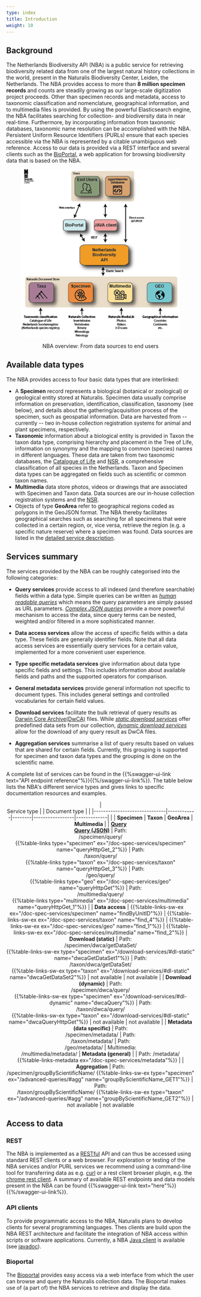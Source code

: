 ```yaml
---
type: index
title: Introduction
weight: 10
---
```


## Background

The Netherlands Biodiversity API (NBA) is a public service for retrieving biodiversity 
related data from one of the largest natural history collections in the world, present 
in the Naturalis Biodiversity Center, Leiden, the Netherlands. The NBA provides access to 
more than **8 million specimen records** and counts are steadily growing as our large-scale digitization 
project proceeds. Other than specimen records and metadata, access to taxonomic 
classification and nomenclature, geographical information, and to multimedia files is provided. By using 
the powerful Elasticsearch engine, the NBA facilitates searching for collection- and 
biodiversity data in near real-time. Furthermore, by incorporating information from 
taxonomic databases, taxonomic name resolution can be accomplished with the NBA. 
Persistent Uniform Resource Identifiers (PURLs) ensure that each species accessible 
via the NBA is represented by a citable unambiguous web reference. Access to our data is provided 
via a REST interface and several clients such as the [BioPortal](http://bioportal.naturalis.nl/"), 
a web application for browsing biodiversity data that is based on the NBA.


<!-- {{< figure src="https://github.com/naturalis/nba-docs/raw/V2_master/static/images/overview.png" class="alignright" title="NBA overview: From data sources to end users" >}} -->

<figure>
<div style="text-align: center;">
	<p><img src="https://github.com/naturalis/nba-docs/raw/V2_master/static/images/overview.png" align="center"
		alt="overview" width=500>
		<figcaption>NBA overview: From data sources to end users</figcaption>
	</div>
</figure>


## Available data types
The NBA provides access to four basic data types that are interlinked:

* A **Specimen** record represents a biological (botanical or zoological) or 
  geological entity stored at Naturalis. Specimen data usually comprise information 
  on preservation, identification, classification, taxonomy (see below), and 
  details about the gathering/acquisition process of the specimen, such as 
  geospatial information. Data are harvested from -- currently -- two in-house collection registration systems 
  for animal and plant specimens, respectively.
* **Taxonomic** information about a biological entity is provided in Taxon the taxon data type, 
  comprising hierarchy and placement in the Tree of Life, information on synonymy and the 
  mapping to common (species) names in different languages. These data are taken from two taxonomic databases, 
  the [Catalogue of Life](http://www.catalogueoflife.org/) and [NSR](http://www.nederlandsesoorten.nl/), 
  a comprehensive classification of all species in the Netherlands. Taxon and Specimen data types 
  can be aggregated on fields such as scientific or common taxon names.
* **Multimedia** data store photos, videos or drawings that are associated with Specimen and Taxon data.
  Data sources are our in-house collection registration systems and the [NSR](http://www.nederlandsesoorten.nl/). 
* Objects of type **GeoArea** refer to geographical regions coded as polygons in the GeoJSON format. 
  The NBA thereby facilitates geographical searches such as searching for all specimens that were collected in a 
  certain region, or, vice versa, retrieve the region (e.g. a specific nature reserve) where a specimen was found. Data sources
  are listed in the [detailed service description](/doc-spec-services/#geo-sources).

## Services summary
The services provided by the NBA can be roughly categorised into the following categories:

* **Query services** provide access to all indexed (and therefore
searchable)  fields within a data type. Simple queries
can be written as  [*human readable queries*](/quickstart/#human-readable) which means the query parameters are simply passed as 
URL parameters. [*Complex JSON queries*](/advanced-query/#queryspec)
provide a more powerful mechanism to access the data, since query terms can be nested, weighted and/or filtered in a more sophisticated manner.

* **Data access services** allow the access of specific fields within
  a data type. These fields are generally identifier fields. Note that
  all data access services are essentially query services for a
  certain value, implemented for a more convenient user experience.

* **Type specific metadata services** give information about data type specific fields and settings. This includes information about available
fields and paths and the supported operators for comparison. 

* **General metadata services** provide general information not
  specific to document types. This includes general settings and
  controlled vocabularies for certain field values. 

* **Download services** facilitate the bulk retrieval of query results as 
[Darwin Core Archive(DwCA)](https://en.wikipedia.org/wiki/Darwin_Core_Archive) files. While [*static download services*](/download-services/#dl-static)
offer predefined data sets from our collection, [*dynamic download services*](/download-services/#dl-dynamic) allow for the download of any query result as DwCA files.

* **Aggregation services** summarise a list of query results based on
  values that are shared for certain fields. Currently, this grouping
  is supported for specimen and taxon data types and the grouping is
  done on the scientific name. 


A complete list of services can be found in the {{%swagger-ui-link text="API endpoint reference"%}}{{%/swagger-ui-link%}}.
The table below lists the NBA's different service types and gives links to specific documentation 
resources and examples. 

<center>

| <br> Service type |  | Document type |            | 
|------------------------------|------------|--------|-----------------|-------------|
|                         |  **Specimen**  | **Taxon**  | **GeoArea**  | **Multimedia**  |
| [**Query**](/quickstart/#human-readable)<br>[**Query (JSON)**](/advanced-queries/#queryspec) | Path:<br> /specimen/query/<br>  {{%table-links type="specimen" ex="/doc-spec-services/specimen" name="queryHttpGet_2"%}} | Path:<br> /taxon/query/<br> {{%table-links type="taxon" ex="/doc-spec-services/taxon" name="queryHttpGet_3"%}} | Path: <br> /geo/query/<br>{{%table-links type="geo" ex="/doc-spec-services/geo" name="queryHttpGet"%}} |  Path: <br> /multimedia/query/<br> {{%table-links type="multimedia" ex="/doc-spec-services/multimedia" name="queryHttpGet_1"%}}                |
| **Data access** | {{%table-links-sw-ex ex="/doc-spec-services/specimen" name="findByUnitID"%}} | {{%table-links-sw-ex ex="/doc-spec-services/taxon" name="find_4"%}} | {{%table-links-sw-ex ex="/doc-spec-services/geo" name="find_1"%}} | {{%table-links-sw-ex ex="/doc-spec-services/multimedia" name="find_2"%}}
| **Download (static)**  | Path: <br> /specimen/dwca/getDataSet/<br> {{%table-links-sw-ex type="specimen" ex="/download-services/#dl-static" name="dwcaGetDataSet1"%}} | Path: <br> /taxon/dwca/getDataSet/ <br> {{%table-links-sw-ex type="taxon" ex="/download-services/#dl-static" name="dwcaGetDataSet2"%}} | not available | not available |
| **Download (dynamic)**  | Path: <br> /specimen/dwca/query/<br> {{%table-links-sw-ex type="specimen" ex="/download-services/#dl-dynamic" name="dwcaQuery"%}} | Path: <br> /taxon/dwca/query/<br> {{%table-links-sw-ex type="taxon" ex="/download-services/#dl-static" name="dwcaQueryHttpGet"%}} | not available | not available |
| **Metadata (data specific)** | Path: <br>/specimen/metadata/ | Path: <br>/taxon/metadata/ | Path: <br>/geo/metadata/ | Multimedia: <br>/multimedia/metadata/
| **Metadata (general)** | | Path: /metadata/ <br> {{%table-links-metadata ex="/doc-spec-services/metadata"%}} |
| **Aggregation** | Path: <br> /specimen/groupByScientificName/ {{%table-links-sw-ex type="specimen" ex="/advanced-queries/#agg" name="groupByScientificName_GET1"%}} | Path: <br> /taxon/groupByScientificName/ {{%table-links-sw-ex type="taxon" ex="/advanced-queries/#agg" name="groupByScientificName_GET2"%}} | not available | not available

</center>

## Access to data
### REST
The NBA is implemented as a [RESTful](https://en.wikipedia.org/wiki/Representational_state_transfer) API and can thus be accessed
using standard REST clients or a web browser. For exploration or testing of the NBA services and/or PURL services we recommend using a 
command-line tool for transferring data as e.g. [curl](https://curl.haxx.se/) or a rest 
client browser plugin, e.g. the [chrome rest client](https://advancedrestclient.com/).
A summary of available REST endpoints and data models present in the
NBA can be found {{%swagger-ui-link text="here"%}}{{%/swagger-ui-link%}}.

### API clients
To provide programmatic access to the NBA, Naturalis plans to develop clients for several programming languages. Thes clients 
are build upon the NBA REST architecture and facilitate the integration of NBA access within scripts or software applications.
Currently, a NBA [Java client](https://github.com/naturalis/naturalis_data_api) is 
available (see [javadoc](http://naturalis.github.io/naturalis_data_api/javadoc/v2/client/)).

### Bioportal
The [Bioportal](http://bioportal.naturalis.nl/) provides easy access via a web interface from which the user can browse and query 
the Naturalis collection data. The Bioportal makes use of (a part of) the NBA services to retrieve and display the data.

